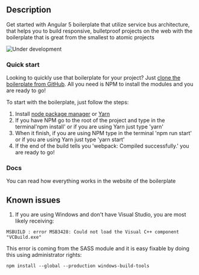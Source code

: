 ## Description
Get started with Angular 5 boilerplate that utilize service bus architecture, that helps you to build responsive, bulletproof projects on the web with the boilerplate that is great from the smallest to atomic projects

![Under development](https://img.shields.io/badge/under-development-orange.svg?style=for-the-badge)
### Quick start
Looking to quickly use that boilerplate for your project? Just [clone the boilerplate from GitHub](https://github.com/DJilanov/Angular5-event-driven-boilerplate). All you need is NPM to install the modules and you are ready to go!

To start with the boilerplate, just follow the steps:

1. Install [node package manager](https://docs.npmjs.com/cli/install) or [Yarn](https://yarnpkg.com/en/)
2. If you have NPM go to the root of the project and type in the terminal'npm install' or if you are using Yarn just type 'yarn'
3. When it finish, if you are using NPM type in the terminal 'npm run start' or if you are using Yarn just type 'yarn start'
4. If the end of the build tells you 'webpack: Compiled successfully.' you are ready to go!


### Docs

You can read how everything works in the website of the boilerplate

## Known issues

1. If you are using Windows and don't have Visual Studio, you are most likely receiving:

```MSBUILD : error MSB3428: Could not load the Visual C++ component "VCBuild.exe"```

This error is coming from the SASS module and it is easy fixable by doing this using administrator rights:

```npm install --global --production windows-build-tools```
